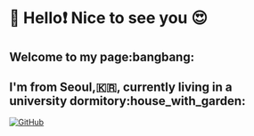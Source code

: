 ### <h1>:wave: Hello:heavy_exclamation_mark: Nice to see you :heart_eyes: </h1>
<h2> Welcome to my page:bangbang: </h2>
<h2>I'm from Seoul,🇰🇷, currently living in a university dormitory:house_with_garden: </h2>

<a href = "https://github.com/imyhlee"><img alt="GitHub" src="https://img.shields.io/badge/GitHub-181717.svg?&style=for-the-badge&logo=GitHub&logoColor=white" /></a>
